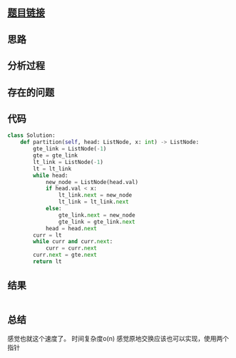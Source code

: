 [//]: # (@Author  : xu.junpeng)
[//]: # (@Time    : 2020/7/5 8:39 下午)
## [题目链接]()

## 思路

## 分析过程

## 存在的问题

## 代码
```python
class Solution:
    def partition(self, head: ListNode, x: int) -> ListNode:
        gte_link = ListNode(-1)
        gte = gte_link
        lt_link = ListNode(-1)
        lt = lt_link
        while head:
            new_node = ListNode(head.val)
            if head.val < x:
                lt_link.next = new_node
                lt_link = lt_link.next
            else:
                gte_link.next = new_node
                gte_link = gte_link.next
            head = head.next
        curr = lt
        while curr and curr.next:
            curr = curr.next
        curr.next = gte.next
        return lt

```

## 结果
```

```
## 总结
感觉也就这个速度了。 时间复杂度o(n)
感觉原地交换应该也可以实现，使用两个指针